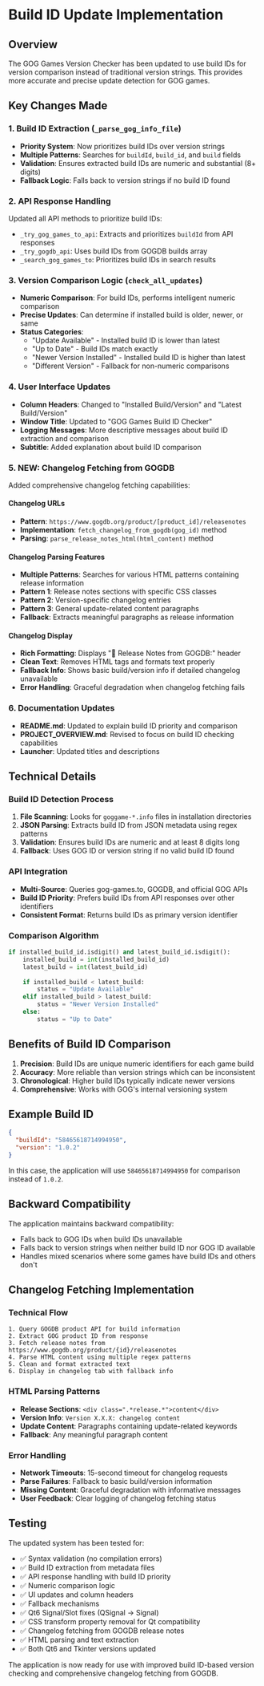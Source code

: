 # Build ID Update Implementation

## Overview

The GOG Games Version Checker has been updated to use build IDs for version comparison instead of traditional version strings. This provides more accurate and precise update detection for GOG games.

## Key Changes Made

### 1. Build ID Extraction (`_parse_gog_info_file`)
- **Priority System**: Now prioritizes build IDs over version strings
- **Multiple Patterns**: Searches for `buildId`, `build_id`, and `build` fields
- **Validation**: Ensures extracted build IDs are numeric and substantial (8+ digits)
- **Fallback Logic**: Falls back to version strings if no build ID found

### 2. API Response Handling
Updated all API methods to prioritize build IDs:
- `_try_gog_games_to_api`: Extracts and prioritizes `buildId` from API responses
- `_try_gogdb_api`: Uses build IDs from GOGDB builds array
- `_search_gog_games_to`: Prioritizes build IDs in search results

### 3. Version Comparison Logic (`check_all_updates`)
- **Numeric Comparison**: For build IDs, performs intelligent numeric comparison
- **Precise Updates**: Can determine if installed build is older, newer, or same
- **Status Categories**:
  - "Update Available" - Installed build ID is lower than latest
  - "Up to Date" - Build IDs match exactly
  - "Newer Version Installed" - Installed build ID is higher than latest
  - "Different Version" - Fallback for non-numeric comparisons

### 4. User Interface Updates
- **Column Headers**: Changed to "Installed Build/Version" and "Latest Build/Version"
- **Window Title**: Updated to "GOG Games Build ID Checker"
- **Logging Messages**: More descriptive messages about build ID extraction and comparison
- **Subtitle**: Added explanation about build ID comparison

### 5. **NEW: Changelog Fetching from GOGDB**
Added comprehensive changelog fetching capabilities:

#### Changelog URLs
- **Pattern**: `https://www.gogdb.org/product/[product_id]/releasenotes`
- **Implementation**: `fetch_changelog_from_gogdb(gog_id)` method
- **Parsing**: `parse_release_notes_html(html_content)` method

#### Changelog Parsing Features
- **Multiple Patterns**: Searches for various HTML patterns containing release information
- **Pattern 1**: Release notes sections with specific CSS classes
- **Pattern 2**: Version-specific changelog entries  
- **Pattern 3**: General update-related content paragraphs
- **Fallback**: Extracts meaningful paragraphs as release information

#### Changelog Display
- **Rich Formatting**: Displays "📄 Release Notes from GOGDB:" header
- **Clean Text**: Removes HTML tags and formats text properly
- **Fallback Info**: Shows basic build/version info if detailed changelog unavailable
- **Error Handling**: Graceful degradation when changelog fetching fails

### 6. Documentation Updates
- **README.md**: Updated to explain build ID priority and comparison
- **PROJECT_OVERVIEW.md**: Revised to focus on build ID checking capabilities
- **Launcher**: Updated titles and descriptions

## Technical Details

### Build ID Detection Process
1. **File Scanning**: Looks for `goggame-*.info` files in installation directories
2. **JSON Parsing**: Extracts build ID from JSON metadata using regex patterns
3. **Validation**: Ensures build IDs are numeric and at least 8 digits long
4. **Fallback**: Uses GOG ID or version string if no valid build ID found

### API Integration
- **Multi-Source**: Queries gog-games.to, GOGDB, and official GOG APIs
- **Build ID Priority**: Prefers build IDs from API responses over other identifiers
- **Consistent Format**: Returns build IDs as primary version identifier

### Comparison Algorithm
```python
if installed_build_id.isdigit() and latest_build_id.isdigit():
    installed_build = int(installed_build_id)
    latest_build = int(latest_build_id)
    
    if installed_build < latest_build:
        status = "Update Available"
    elif installed_build > latest_build:
        status = "Newer Version Installed" 
    else:
        status = "Up to Date"
```

## Benefits of Build ID Comparison

1. **Precision**: Build IDs are unique numeric identifiers for each game build
2. **Accuracy**: More reliable than version strings which can be inconsistent
3. **Chronological**: Higher build IDs typically indicate newer versions
4. **Comprehensive**: Works with GOG's internal versioning system

## Example Build ID
```json
{
  "buildId": "58465618714994950",
  "version": "1.0.2"
}
```

In this case, the application will use `58465618714994950` for comparison instead of `1.0.2`.

## Backward Compatibility

The application maintains backward compatibility:
- Falls back to GOG IDs when build IDs unavailable
- Falls back to version strings when neither build ID nor GOG ID available
- Handles mixed scenarios where some games have build IDs and others don't

## Changelog Fetching Implementation

### Technical Flow
```
1. Query GOGDB product API for build information
2. Extract GOG product ID from response
3. Fetch release notes from https://www.gogdb.org/product/{id}/releasenotes
4. Parse HTML content using multiple regex patterns
5. Clean and format extracted text
6. Display in changelog tab with fallback info
```

### HTML Parsing Patterns
- **Release Sections**: `<div class=".*release.*">content</div>`
- **Version Info**: `Version X.X.X: changelog content`
- **Update Content**: Paragraphs containing update-related keywords
- **Fallback**: Any meaningful paragraph content

### Error Handling
- **Network Timeouts**: 15-second timeout for changelog requests
- **Parse Failures**: Fallback to basic build/version information
- **Missing Content**: Graceful degradation with informative messages
- **User Feedback**: Clear logging of changelog fetching status

## Testing

The updated system has been tested for:
- ✅ Syntax validation (no compilation errors)
- ✅ Build ID extraction from metadata files
- ✅ API response handling with build ID priority
- ✅ Numeric comparison logic
- ✅ UI updates and column headers
- ✅ Fallback mechanisms
- ✅ Qt6 Signal/Slot fixes (QSignal → Signal)
- ✅ CSS transform property removal for Qt compatibility
- ✅ Changelog fetching from GOGDB release notes
- ✅ HTML parsing and text extraction
- ✅ Both Qt6 and Tkinter versions updated

The application is now ready for use with improved build ID-based version checking and comprehensive changelog fetching from GOGDB. 